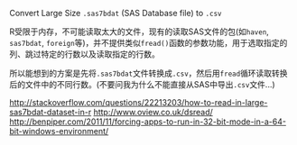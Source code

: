 Convert Large Size `.sas7bdat` (SAS Database file) to `.csv`

R受限于内存，不可能读取太大的文件，现有的读取SAS文件的包(如`haven`, `sas7bdat`, `foreign`等)，并不提供类似`fread()`函数的参数功能，用于选取指定的列、跳过特定的行数以及读取指定的行数。

<!-- more -->

所以能想到的方案是先将`.sas7bdat`文件转换成`.csv`，然后用`fread`循环读取转换后的文件中的不同行数。(不要问我为什么不能直接从SAS中导出`.csv`文件...)




http://stackoverflow.com/questions/22213203/how-to-read-in-large-sas7bdat-dataset-in-r
http://www.oview.co.uk/dsread/
http://benpiper.com/2011/11/forcing-apps-to-run-in-32-bit-mode-in-a-64-bit-windows-environment/
